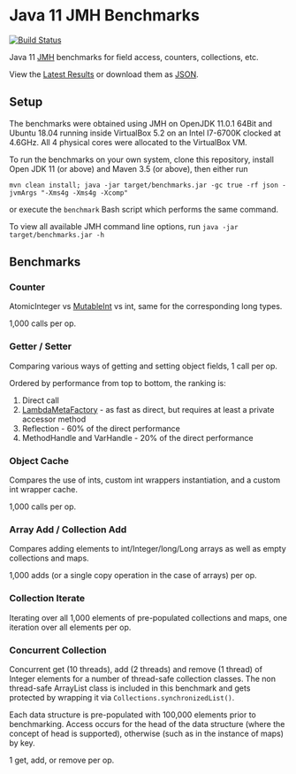 # Java 11 JMH Benchmarks

[![Build Status](https://travis-ci.org/chrisgleissner/jutil.svg?branch=master)](https://travis-ci.org/chrisgleissner/benchmarks)

Java 11 [JMH](https://openjdk.java.net/projects/code-tools/jmh/) benchmarks for field access, counters, collections, etc. 

View the [Latest Results](https://jmh.morethan.io/?source=https://raw.githubusercontent.com/chrisgleissner/benchmarks/master/jmh-result.json)
or download them as [JSON](https://raw.githubusercontent.com/chrisgleissner/benchmarks/master/jmh-result.json).


## Setup

The benchmarks were obtained using JMH on OpenJDK 11.0.1 64Bit 
and Ubuntu 18.04 running inside VirtualBox 5.2 on an Intel I7-6700K clocked at 4.6GHz. All 4 physical cores were allocated to the VirtualBox VM.

To run the benchmarks on your own system, clone this repository, install Open JDK 11 (or above) and Maven 3.5 (or above), then either run

```
mvn clean install; java -jar target/benchmarks.jar -gc true -rf json -jvmArgs "-Xms4g -Xms4g -Xcomp"
```

or execute the `benchmark` Bash script which performs the same command.
 
To view all available JMH command line options, run `java -jar target/benchmarks.jar -h`

## Benchmarks

### Counter

AtomicInteger vs [MutableInt](https://commons.apache.org/proper/commons-lang/javadocs/api-release/index.html) vs int,
same for the corresponding long types.

1,000 calls per op.

### Getter / Setter

Comparing various ways of getting and setting object fields, 1 call per op.

Ordered by performance from top to bottom, the ranking is:
1. Direct call
1. [LambdaMetaFactory](https://docs.oracle.com/javase/8/docs/api/java/lang/invoke/LambdaMetafactory.html) - as fast as direct, but requires at least a private accessor method 
1. Reflection - 60% of the direct performance
1. MethodHandle and VarHandle - 20% of the direct performance


### Object Cache

Compares the use of ints, custom int wrappers instantiation, and a custom int wrapper cache.

1,000 calls per op.


### Array Add / Collection Add

Compares adding elements to int/Integer/long/Long arrays as well as empty collections and maps.

1,000 adds (or a single copy operation in the case of arrays) per op.

### Collection Iterate

Iterating over all 1,000 elements of pre-populated collections and maps, one iteration over all elements per op.

### Concurrent Collection

Concurrent get (10 threads), add (2 threads) and remove (1 thread) of Integer elements for a number of thread-safe collection classes. The non thread-safe ArrayList class is included in this benchmark and gets protected by wrapping it via `Collections.synchronizedList()`.

Each data structure is pre-populated with 100,000 elements prior to benchmarking. Access occurs for the head of the data structure (where the concept of head is supported), otherwise (such as in the instance of maps) by key.

1 get, add, or remove per op.
